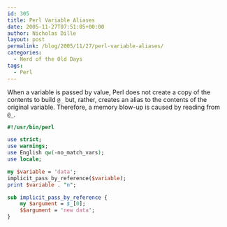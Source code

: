 ```yaml
---
id: 305
title: Perl Variable Aliases
date: 2005-11-27T07:51:05+00:00
author: Nicholas Dille
layout: post
permalink: /blog/2005/11/27/perl-variable-aliases/
categories:
  - Nerd of the Old Days
tags:
  - Perl
---
```

When a variable is passed by value, Perl does not create a copy of the contents to build `@_` but, rather, creates an alias to the contents of the original variable. Therefore, a memory blow-up is caused by reading from `@_`.<!--more-->

```perl
#!/usr/bin/perl

use strict;
use warnings;
use English qw(-no_match_vars);
use locale;

my $variable = 'data';
implicit_pass_by_reference($variable);
print $variable . "n";

sub implicit_pass_by_reference {
    my $argument = $_[0];
    $$argument = 'new data';
}
```